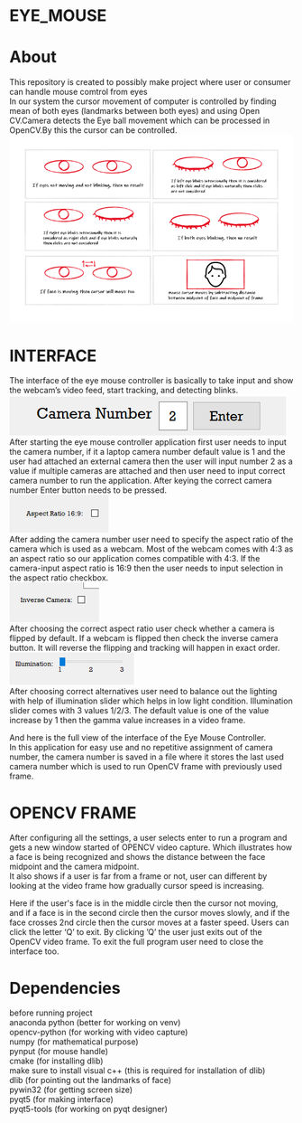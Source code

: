 # EYE_MOUSE<br />
# About<br />
This repository is created to possibly make project where user or consumer can handle mouse comtrol from eyes<br />
In our system the cursor movement of computer is controlled by finding mean of both eyes (landmarks between both eyes) and using Open CV.Camera detects the Eye ball movement which can be processed in OpenCV.By this the cursor can be controlled.
![](instruction.png)<br/>
# INTERFACE <br/>
The interface of the eye mouse controller is basically to take input and show the webcam’s video feed, start tracking, and detecting blinks.<br/>
![](cameranumber.png.png)<br/>
 After starting the eye mouse controller application first user needs to input the camera number, if it a laptop camera number default value is 1 and the user had attached an external camera then the user will input number 2 as a value if multiple cameras are attached and then user need to input correct camera number to run the application. After keying the correct camera number Enter button needs to be pressed.<br/>
 ![](aspectratio.png.png)<br/>
After adding the camera number user need to specify the aspect ratio of the camera which is used as a webcam. Most of the webcam comes with 4:3 as an aspect ratio so our application comes compatible with 4:3. If the camera-input aspect ratio is 16:9 then the user needs to input selection in the aspect ratio checkbox.<br/>
![](inversecamera.png.png)<br/>
After choosing the correct aspect ratio user check whether a camera is flipped by default. If a webcam is flipped then check the inverse camera button. It will reverse the flipping and tracking will happen in exact order.<br/>
![](illmuniationslider.png.png)<br/>
After choosing correct alternatives user need to balance out the lighting with help of illumination slider which helps in low light condition. Illumination slider comes with 3 values 1/2/3. The default value is one of the value increase by 1 then the gamma value increases in a video frame.<br/>

And here is the full view of the interface of the Eye Mouse Controller.<br/> 
In this application for easy use and no repetitive assignment of camera number, the camera number is saved in a file where it stores the last used camera number which is used to run OpenCV frame with previously used frame.<br/>

# OPENCV FRAME <br />
After configuring all the settings, a user selects enter to run a program and gets a new window started of OPENCV video capture. Which illustrates how a face is being recognized and shows the distance between the face midpoint and the camera midpoint.<br/>
It also shows if a user is far from a frame or not, user can different by looking at the video frame how gradually cursor speed is increasing.<br/>





 
Here if the user's face is in the middle circle then the cursor not moving, and if a face is in the second circle then the cursor moves slowly, and if the face crosses 2nd circle then the cursor moves at a faster speed.
Users can click the letter ‘Q’ to exit. By clicking ’Q’ the user just exits out of the OpenCV video frame.
To exit the full program user need to close the interface too.

# Dependencies
before running project<br />
anaconda python (better for working on venv)<br />
opencv-python (for working with video capture)<br />
numpy (for mathematical purpose)<br />
pynput (for mouse handle)<br />
cmake (for installing dlib)<br />
make sure to install visual c++ (this is required for installation of dlib)<br />
dlib (for pointing out the landmarks of face)<br />
pywin32 (for getting screen size)<br />
pyqt5 (for making interface)<br />
pyqt5-tools (for working on pyqt designer)<br />
